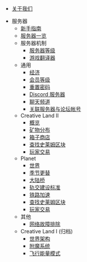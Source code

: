 * [关于我们](docs/server/about.md)
- 服务器
  * [新手指南](docs/server/guides-new.md)
  * [服务器一览](docs/server/servers.md)
  - 服务器机制
    * [服务器等级](docs/server/mechanisms/level.md)
    * [游戏翻译器](docs/server/mechanisms/translator.md)
  - 通用
    * [经济](docs/server/economy.md)
    * [会员等级](docs/server/rank.md)
    * [重置密码](docs/server/resetpass.md)
    * [Discord 服务器](docs/server/discord.md)
    * [聊天频道](docs/server/channel.md)
    * [关联服务器与论坛帐号](docs/server/link.md)
  - Creative Land II
    * [概览](docs/server/cl02/introduction.md)
    * [矿物分布](docs/server/cl02/mineral-distributions.md)
    * [箱子商店](docs/server/cl02/chest-store.md)
    * [查找史莱姆区块](docs/server/cl02/slimechunk-view-cl02.md)
    * [玩家交易](docs/server/cl02/trade-cl02.md)
  - Planet
    * [世界](docs/server/pl01/worlds-pl01.md)
    * [季节更替](docs/server/pl01/seasons.md)
    * [大陆桥](docs/server/pl01/continent-bridge.md)
    * [轨交建设标准](docs/server/pl01/railway-standards.md)
    * [铁路加速](docs/server/pl01/speedmine.md)
    * [查找史莱姆区块](docs/server/pl01/slimechunk-view-pl01.md)
    * [玩家交易](docs/server/pl01/trade-pl01.md)
  - 其他
    * [网络故障排除](docs/server/network-troubleshoot.md)
  - Creative Land I (归档)
    * [世界架构](docs/server/archived/cl01/cl_world_structure.md)
    * [附魔系统](docs/server/archived/cl01/enchant.md)
    * [飞行能量模式](docs/server/archived/cl01/flyc.md)  
